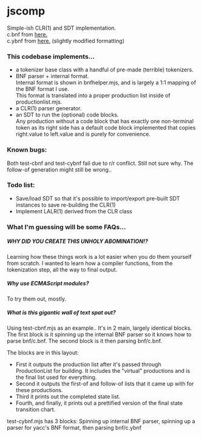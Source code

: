 # jscomp

Simple-ish CLR(1) and SDT implementation.  
c.bnf from [here.](https://cs.wmich.edu/~gupta/teaching/cs4850/sumII06/The%20syntax%20of%20C%20in%20Backus-Naur%20form.htm)  
c.ybnf from [here.](http://www.cs.man.ac.uk/~pjj/bnf/c_syntax.bnf) (slightly modified formatting)  

### This codebase implements...
* a tokenizer base class with a handful of pre-made (terrible) tokenizers.
* BNF parser + internal format.  
 Internal format is shown in bnfhelper.mjs, and is largely a 1:1 mapping of the BNF format I use.  
 This format is translated into a proper production list inside of productionlist.mjs.
* a CLR(1) parser generator.
* an SDT to run the (optional) code blocks.  
 Any production without a code block that has exactly one non-terminal token as its right side has a default code block implemented that copies right.value to left.value and is purely for convenience.

### Known bugs:

Both test-cbnf and test-cybnf fail due to r/r conflict. Still not sure why. The follow-of generation might still be wrong..

### Todo list:

* Save/load SDT so that it's possible to import/export pre-built SDT instances to save re-building the CLR(1)
* Implement LALR(1) derived from the CLR class

### What I'm guessing will be some FAQs...

##### WHY DID YOU CREATE THIS UNHOLY ABOMINATION!?
Learning how these things work is a lot easier when you do them yourself from scratch. I wanted to learn how a compiler functions, from the tokenization step, all the way to final output.

##### Why use ECMAScript modules?
To try them out, mostly.

##### What is this gigantic wall of text spat out?
Using test-cbnf.mjs as an example..
It's in 2 main, largely identical blocks.
The first block is it spinning up the internal BNF parser so it knows how to parse bnf/c.bnf.
The second block is it then parsing bnf/c.bnf.

The blocks are in this layout:
* First it outputs the production list after it's passed through ProductionList for building. It includes the "virtual" productions and is the final list used for everything.
* Second it outputs the first-of and follow-of lists that it came up with for these productions.
* Third it prints out the completed state list.
* Fourth, and finally, it prints out a prettified version of the final state transition chart.

test-cybnf.mjs has 3 blocks: Spinning up internal BNF parser, spinning up a parser for yacc's BNF format, then parsing bnf/c.ybnf
